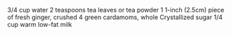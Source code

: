 3/4 cup water
2 teaspoons tea leaves or tea powder
1 1-inch (2.5cm) piece of fresh ginger, crushed
4 green cardamoms, whole
Crystallized sugar
1/4 cup warm low-fat milk